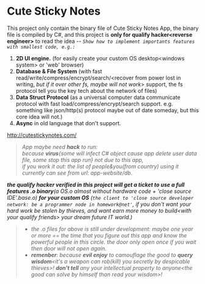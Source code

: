 # Cute Sticky Notes
This project only contain the binary file of Cute Sticky Notes App, the binary file is compiled by C#,  and this project is **only for qualify hacker&lt;reverse engineer>** to read the idea --
*`Show how to implement importants features with smallest code, e.g.:`*

1) **2D UI engine.** (for easily create your custom OS desktop&lt;windows system> or 'web' browser)
2) **Database & File System** (with fast read/write/compress/encrypt/search/&lt;recover from power lost in writing, *but if it over other fs, maybe will not work*> support, the fs protocol tell you the key tech about the network of files)  
3) **Data Struct Protocol** (as a universal computer data communicate protocol with fast load/compress/encrypt/search support. e.g. something like json/http(s) protocol maybe out of date someday, but this core idea will not.)
4) **Async** in old language that don't support.
  
http://cutestickynotes.com/

>*App maybe need **hack** to run:*  
>*because **virus**{some will infect C# object cause app delete user data file, some stop this app run} not due to this app,*  
>*if you work it out: the list of people&you(from country) using it currently can see from url: app-website/db*.

***the qualify hacker verified in this project will get a ticket to use a full features .o binary**(a OS.o almost without hardware code + 'close source IDE'.base.o) **for your custom OS** (`the client to 'close source developer network: be a programmer node in homework@net'`, if you don't want your hard work be stolen by thieves, and want earn more money to build&lt;with your qualify friends> your dream future IT world.)*  
>*  *the .o files for above is still under development: maybe one year or more == the time that you figure out this app and know the powerful people in this circle. the door only open once if you wait then door will not open again.*  
>*  ***remenber**: because **evil enjoy** to camouflage the good to **query wisdom**&lt;it's a weapon can rob(kill) you secretly by despicable thieves>! **don't tell** any your intellectual property to anyone&lt;the good can solve by himself than read your wisdom>!*
